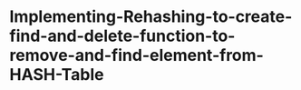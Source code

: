 # Implementing-Rehashing-to-create-find-and-delete-function-to-remove-and-find-element-from-HASH-Table